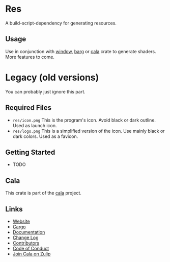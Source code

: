 # Res
A build-script-dependency for generating resources.

## Usage
Use in conjunction with [window](https://crates.io/crates/window), [barg](https://crates.io/crates/barg) or [cala](https://crates.io/crates/cala) crate to generate shaders.  More features to come.

# Legacy (old versions)
You can probably just ignore this part.

## Required Files
* `res/icon.png` This is the program's icon.  Avoid black or dark outline.  Used as launch icon.
* `res/logo.png` This is a simplified version of the icon.  Use mainly black or dark colors.  Used as a favicon.

## Getting Started
- TODO

## Cala
This crate is part of the [cala](https://crates.io/crates/cala) project.

## Links
- [Website](https://code.plopgrizzly.com/res/)
- [Cargo](https://crates.io/crates/res)
- [Documentation](https://docs.rs/res)
- [Change Log](https://code.plopgrizzly.com/res/CHANGELOG)
- [Contributors](https://code.plopgrizzly.com/res/CONTRIBUTORS)
- [Code of Conduct](https://code.plopgrizzly.com/res/CODEOFCONDUCT)
- [Join Cala on Zulip](https://plopgrizzly.zulipchat.com/join/pp13s6clnexk03tvlnrtjvi1/)

